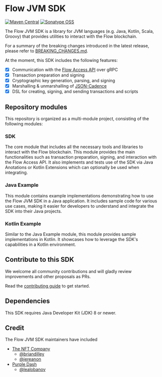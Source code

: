 # Flow JVM SDK

[![Maven Central](https://img.shields.io/maven-central/v/org.onflow/flow-jvm-sdk)](https://search.maven.org/search?q=g:org.onflow%20AND%20a:flow-jvm-sdk) 
[![Sonatype OSS](https://img.shields.io/nexus/s/org.onflow/flow-jvm-sdk?label=snapshot&server=https%3A%2F%2Fs01.oss.sonatype.org%2F)](https://s01.oss.sonatype.org/content/repositories/snapshots/org/onflow/flow-jvm-sdk/)

The Flow JVM SDK is a library for JVM languages (e.g. Java, Kotlin, Scala, Groovy) that provides utilities to interact with the Flow blockchain.

For a summary of the breaking changes introduced in the latest release, please refer to [BREAKING_CHANGES.md](./BREAKING_CHANGES.md).

At the moment, this SDK includes the following features:
- [x] Communication with the [Flow Access API](https://docs.onflow.org/access-api) over gRPC 
- [x] Transaction preparation and signing
- [x] Cryptographic key generation, parsing, and signing
- [x] Marshalling & unmarshalling of [JSON-Cadence](https://docs.onflow.org/cadence/json-cadence-spec/)
- [x] DSL for creating, signing, and sending transactions and scripts

## Repository modules

This repository is organized as a multi-module project, consisting of the following modules:

### SDK
The core module that includes all the necessary tools and libraries to interact with the Flow blockchain. This module provides the main functionalities such as transaction preparation, signing, and interaction with the Flow Access API. 
It also implements and tests use of the SDK via Java Anotations or Kotlin Extensions which can optionally be used when integrating.

### Java Example
This module contains example implementations demonstrating how to use the Flow JVM SDK in a Java application. It includes sample code for various use cases, making it easier for developers to understand and integrate the SDK into their Java projects.

### Kotlin Example
Similar to the Java Example module, this module provides sample implementations in Kotlin. It showcases how to leverage the SDK's capabilities in a Kotlin environment.

## Contribute to this SDK

We welcome all community contributions and will gladly review improvements and other proposals as PRs.

Read the [contributing guide](https://github.com/onflow/flow-jvm-sdk/blob/main/CONTRIBUTING.md) to get started.

## Dependencies

This SDK requires Java Developer Kit (JDK) 8 or newer.

## Credit

The Flow JVM SDK maintainers have included
* [The NFT Company](https://nftco.com)
   * [@briandilley](https://github.com/briandilley)  
   * [@jereanon](https://github.com/jereanon) 
* [Purple Dash](https://purpledash.dev)
   * [@lealobanov](https://github.com/lealobanov)
 
     
